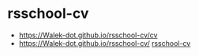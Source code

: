 # rsschool-cv
* https://Walek-dot.github.io/rsschool-cv/cv
* https://Walek-dot.github.io/rsschool-cv/
[rsschool-cv](https://Walek-dot.github.io/rsschool-cv/)

